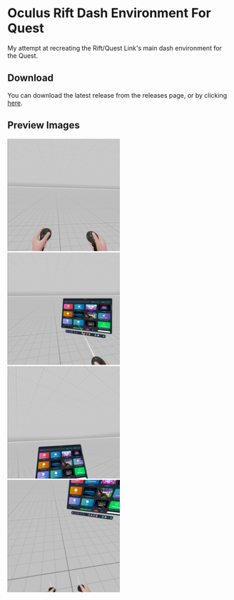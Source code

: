 # Oculus Rift Dash Environment For Quest
My attempt at recreating the Rift/Quest Link's main dash environment for the Quest.

Download
---
You can download the latest release from the releases page, or by clicking [here](https://github.com/drake-lol/Oculus-Rift-Dash-Environment-For-Quest/releases).

Preview Images
---
<img src="https://raw.githubusercontent.com/drake-lol/Oculus-Rift-Dash-Environment-For-Quest/main/assets/com.oculus.shellenv-20231217-024105.jpg" width="50%">
<img src="https://raw.githubusercontent.com/drake-lol/Oculus-Rift-Dash-Environment-For-Quest/main/assets/com.oculus.shellenv-20231217-024127.jpg" width="50%">
<img src="https://raw.githubusercontent.com/drake-lol/Oculus-Rift-Dash-Environment-For-Quest/main/assets/com.oculus.shellenv-20231217-024140.jpg" width="50%">
<img src="https://raw.githubusercontent.com/drake-lol/Oculus-Rift-Dash-Environment-For-Quest/main/assets/com.oculus.shellenv-20231217-024150.jpg" width="50%">
